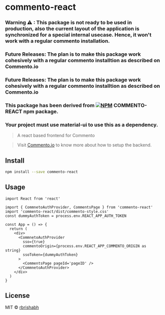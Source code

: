 # commento-react

### **Warning** ⚠ :  This package is not ready to be used in production, also the current layout of the application is synchronized for a special internal usecase. Hence, it won't work with a regular commento installation.

### **Future Releases**:  The plan is to make this package work cohesively with a regular commento installtion as described on Commento.io

### **Future Releases**:  The plan is to make this package work cohesively with a regular commento installtion as described on Commento.io

### This package has been derived from [![NPM](https://img.shields.io/npm/v/commento-react.svg)](https://www.npmjs.com/package/commento-react) COMMENTO-REACT npm package.

### Your project must use material-ui to use this as a dependency.


> A react based frontend for Commento

> Visit [Commento.io](https://commento.io/) to know more about how to setup the backend.

## Install

```bash
npm install --save commento-react
```

## Usage

```tsx
import React from 'react'

import { CommnetoAuthProvider, CommentsPage } from 'commento-react'
import 'commento-react/dist/commento-style.css'
const dummyAuthToken = process.env.REACT_APP_AUTH_TOKEN

const App = () => {
  return (
    <div>
      <CommnetoAuthProvider
        sso={true}
        commentoOrigin={process.env.REACT_APP_COMMENTO_ORIGIN as string}
        ssoToken={dummyAuthToken}
      >
        <CommentsPage pageId='pageID' />
      </CommnetoAuthProvider>
    </div>
  )
}
```

## License

MIT © [rbrishabh](https://github.com/rbrishabh)
